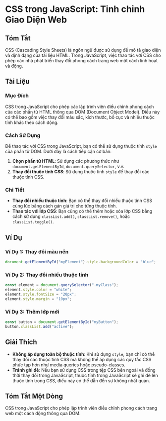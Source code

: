 <!--
Meta Description: # CSS trong JavaScript: Tinh chỉnh Giao Diện Web ## Tóm Tắt CSS (Cascading Style Sheets) là ngôn ngữ được sử dụng để mô tả giao diện và định dạng của ...
Meta Keywords: css, thuộc, tính, javascript, dụng
-->

# CSS trong JavaScript: Tinh chỉnh Giao Diện Web

## Tóm Tắt
CSS (Cascading Style Sheets) là ngôn ngữ được sử dụng để mô tả giao diện và định dạng của tài liệu HTML. Trong JavaScript, việc thao tác với CSS cho phép các nhà phát triển thay đổi phong cách trang web một cách linh hoạt và động.

## Tài Liệu

### Mục Đích
CSS trong JavaScript cho phép các lập trình viên điều chỉnh phong cách của các phần tử HTML thông qua DOM (Document Object Model). Điều này có thể bao gồm việc thay đổi màu sắc, kích thước, bố cục và nhiều thuộc tính khác theo cách động.

### Cách Sử Dụng
Để thao tác với CSS trong JavaScript, bạn có thể sử dụng thuộc tính `style` của phần tử DOM. Dưới đây là cách tiếp cận cơ bản:

1. **Chọn phần tử HTML**: Sử dụng các phương thức như `document.getElementById`, `document.querySelector`, v.v.
2. **Thay đổi thuộc tính CSS**: Sử dụng thuộc tính `style` để thay đổi các thuộc tính CSS.

### Chi Tiết
- **Thay đổi nhiều thuộc tính**: Bạn có thể thay đổi nhiều thuộc tính CSS cùng lúc bằng cách gán giá trị cho từng thuộc tính.
- **Thao tác với lớp CSS**: Bạn cũng có thể thêm hoặc xóa lớp CSS bằng cách sử dụng `classList.add()`, `classList.remove()`, hoặc `classList.toggle()`.

## Ví Dụ

### Ví Dụ 1: Thay đổi màu nền
```javascript
document.getElementById("myElement").style.backgroundColor = "blue";
```

### Ví Dụ 2: Thay đổi nhiều thuộc tính
```javascript
const element = document.querySelector(".myClass");
element.style.color = "white";
element.style.fontSize = "20px";
element.style.margin = "10px";
```

### Ví Dụ 3: Thêm lớp mới
```javascript
const button = document.getElementById("myButton");
button.classList.add("active");
```

## Giải Thích
- **Không áp dụng toàn bộ thuộc tính**: Khi sử dụng `style`, bạn chỉ có thể thay đổi các thuộc tính CSS mà không thể áp dụng các quy tắc CSS phức tạp hơn như media queries hoặc pseudo-classes.
- **Tránh ghi đè**: Nếu bạn sử dụng CSS trong tệp CSS bên ngoài và đồng thời thay đổi trong JavaScript, thuộc tính trong JavaScript sẽ ghi đè lên thuộc tính trong CSS, điều này có thể dẫn đến sự không nhất quán.

## Tóm Tắt Một Dòng
CSS trong JavaScript cho phép lập trình viên điều chỉnh phong cách trang web một cách động thông qua DOM.